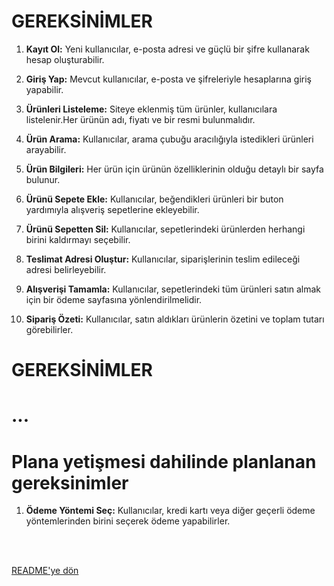 # GEREKSİNİMLER
1. **Kayıt Ol:** Yeni kullanıcılar, e-posta adresi ve güçlü bir şifre kullanarak hesap oluşturabilir.

2. **Giriş Yap:** Mevcut kullanıcılar, e-posta ve şifreleriyle hesaplarına giriş yapabilir.

3. **Ürünleri Listeleme:** Siteye eklenmiş tüm ürünler, kullanıcılara listelenir.Her ürünün adı, fiyatı ve bir resmi bulunmalıdır.

4. **Ürün Arama:** Kullanıcılar, arama çubuğu aracılığıyla istedikleri ürünleri arayabilir.

5. **Ürün Bilgileri:** Her ürün için ürünün özelliklerinin olduğu detaylı bir sayfa bulunur.

6. **Ürünü Sepete Ekle:** Kullanıcılar, beğendikleri ürünleri bir buton yardımıyla alışveriş sepetlerine ekleyebilir.

7. **Ürünü Sepetten Sil:** Kullanıcılar, sepetlerindeki ürünlerden herhangi birini kaldırmayı seçebilir.

8. **Teslimat Adresi Oluştur:** Kullanıcılar, siparişlerinin teslim edileceği adresi belirleyebilir.

9. **Alışverişi Tamamla:** Kullanıcılar, sepetlerindeki tüm ürünleri satın almak için bir ödeme sayfasına yönlendirilmelidir.

10. **Sipariş Özeti:** Kullanıcılar, satın aldıkları ürünlerin özetini ve toplam tutarı görebilirler.



# GEREKSİNİMLER
# ...
# Plana yetişmesi dahilinde planlanan gereksinimler

1. **Ödeme Yöntemi Seç:** Kullanıcılar, kredi kartı veya diğer geçerli ödeme yöntemlerinden birini seçerek ödeme yapabilirler.

<br/>
<br/>

[README'ye dön](../README.md) 
